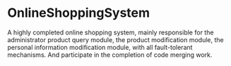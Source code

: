 # OnlineShoppingSystem
A highly completed online shopping system, mainly responsible for the administrator product query module, the product modification module, the personal information modification module, with all fault-tolerant mechanisms. And participate in the completion of code merging work.
